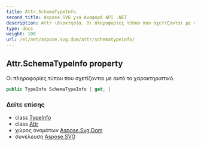 ```yaml
---
title: Attr.SchemaTypeInfo
second_title: Aspose.SVG για Αναφορά API .NET
description: Attr ιδιοκτησία. Οι πληροφορίες τύπου που σχετίζονται με αυτό το χαρακτηριστικό.
type: docs
weight: 100
url: /el/net/aspose.svg.dom/attr/schematypeinfo/
---
```

## Attr.SchemaTypeInfo property

Οι πληροφορίες τύπου που σχετίζονται με αυτό το χαρακτηριστικό.

```csharp
public TypeInfo SchemaTypeInfo { get; }
```

### Δείτε επίσης

* class [TypeInfo](../../typeinfo/)
* class [Attr](../)
* χώρος ονομάτων [Aspose.Svg.Dom](../../attr/)
* συνέλευση [Aspose.SVG](../../../)


